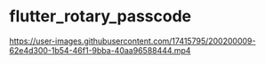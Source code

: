 # flutter_rotary_passcode

https://user-images.githubusercontent.com/17415795/200200009-62e4d300-1b54-46f1-9bba-40aa96588444.mp4
